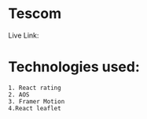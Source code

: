 # Tescom

Live Link: 

# Technologies used:
    1. React rating
    2. AOS
    3. Framer Motion
    4.React leaflet